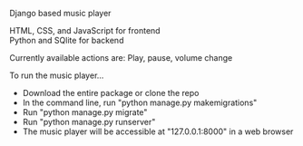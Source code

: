 Django based music player

HTML, CSS, and JavaScript for frontend </br>
Python and SQlite for backend

Currently available actions are: Play, pause, volume change

To run the music player...
- Download the entire package or clone the repo
- In the command line, run "python manage.py makemigrations"
- Run "python manage.py migrate"
- Run "python manage.py runserver"
- The music player will be accessible at "127.0.0.1:8000" in a web browser
